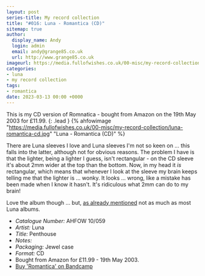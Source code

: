 ```yaml
---
layout: post
series-title: My record collection
title: "#016: Luna - Romantica (CD)"
sitemap: true
author:
  display_name: Andy
  login: admin
  email: andy@grange85.co.uk
  url: http://www.grange85.co.uk
imageurl: https://media.fullofwishes.co.uk/00-misc/my-record-collection/luna-romantica-cd.jpg
categories:
- luna
- my record collection
tags:
- romantica
date: 2023-03-13 00:00 +0000
---
```

This is my CD version of Romnatica - bought from Amazon on the 19th May 2003 for £11.99.
{: .lead }
{% ahfowimage "https://media.fullofwishes.co.uk/00-misc/my-record-collection/luna-romantica-cd.jpg" "Luna - Romantica (CD)" %}

There are Luna sleeves I love and Luna sleeves I'm not so keen on ... this falls into the latter, although not for obvious reasons. The problem I have is that the lighter, being a lighter I guess, isn't rectangular - on the CD sleeve it's about 2mm wider at the top than the bottom. Now, in my head it _is_ rectangular, which means that whenever I look at the sleeve my brain keeps telling me that the lighter is ... wonky. It looks ... wrong, like a mistake has been made when I know it hasn't. It's ridiculous what 2mm can do to my brain!

Love the album though ... but, [as already mentioned](/2023/01/30/my-record-collection-004-luna-romantica-lp/) not as much as most Luna albums.

 - *Catalogue Number:* AHFOW 10/059
 - *Artist:* Luna
 - *Title:* Penthouse
 - *Notes:* 
 - *Packaging:* Jewel case
 - *Format:* CD
 - Bought from Amazon for £11.99 - 19th May 2003.
 - [Buy 'Romantica' on Bandcamp](https://luna.bandcamp.com/album/romantica)

